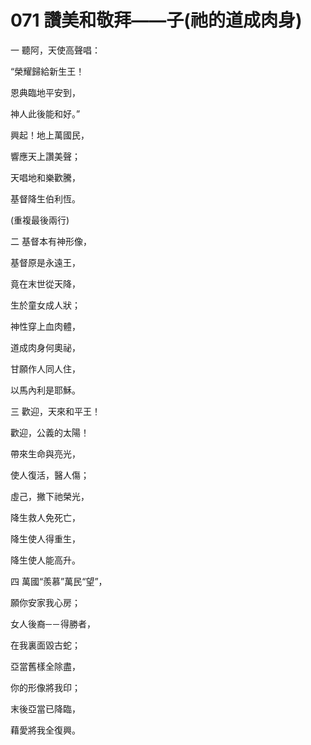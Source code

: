 # 071 讚美和敬拜——子(祂的道成肉身)

一 聽阿，天使高聲唱：

“榮耀歸給新生王！

恩典臨地平安到，

神人此後能和好。”

興起！地上萬國民，

響應天上讚美聲；

天唱地和樂歡騰，

基督降生伯利恆。

(重複最後兩行)

二 基督本有神形像，

基督原是永遠王，

竟在末世從天降，

生於童女成人狀；

神性穿上血肉體，

道成肉身何奧祕，

甘願作人同人住，

以馬內利是耶穌。

三 歡迎，天來和平王！

歡迎，公義的太陽！

帶來生命與亮光，

使人復活，醫人傷；

虛己，撇下祂榮光，

降生救人免死亡，

降生使人得重生，

降生使人能高升。

四 萬國“羨慕”萬民“望”，

願你安家我心房；

女人後裔─－得勝者，

在我裏面毀古蛇；

亞當舊樣全除盡，

你的形像將我印；

末後亞當已降臨，

藉愛將我全復興。

